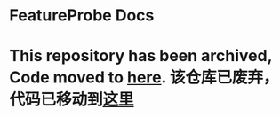 # FeatureProbe Docs

# This repository has been archived, Code moved to [here](https://github.com/FeatureProbe/FeatureProbe/tree/main/docs). 该仓库已废弃，代码已移动到[这里](https://github.com/FeatureProbe/FeatureProbe/tree/main/docs)

